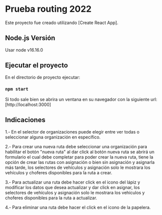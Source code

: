 # Prueba routing 2022

Este proyecto fue creado utilizando [Create React App].

## Node.js Versión

Usar node v16.16.0

## Ejecutar el proyecto

En el directorio de proyecto ejecutar: 

### `npm start`

Si todo sale bien se abrira un ventana en su navegador con la siguiente url: [http://localhost:3000]

## Indicaciones 

1.- En el selector de organizaciones puede elegir entre ver todas o seleccionar alguna organización en específico.

2.- Para crear una nueva ruta debe seleccionar una organización para habilitar el botón "nueva ruta" al dar click al botón nueva ruta se abrirá un formulario el cual debe completar para poder crear la nueva ruta, tiene la opción de crear las rutas con asignación o bien sin asignación y asignarla más tarde, los selectores de vehículos y asignación solo le mostrara los vehículos y choferes disponibles para la ruta a crear. 

3.- Para actualizar una ruta debe hacer click en el icono del lápiz y modificar los datos que desea actualizar y dar click en asignar, los selectores de vehículos y asignación solo le mostrara los vehículos y choferes disponibles para la ruta a actualizar.

4.- Para eliminar una ruta debe hacer el click en el icono de la papelera.
